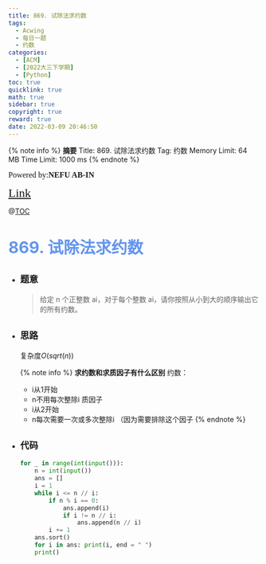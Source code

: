 ```yaml
---
title: 869. 试除法求约数
tags:
  - Acwing
  - 每日一题
  - 约数
categories:
  - [ACM]
  - [2022大三下学期]
  - [Python]
toc: true
quicklink: true
math: true
sidebar: true
copyright: true
reward: true
date: 2022-03-09 20:46:50
---
```



{% note info %}
**摘要**
Title: 869. 试除法求约数
Tag: 约数
Memory Limit: 64 MB
Time Limit: 1000 ms
{% endnote %}
<!-- more -->

<font size=3 face=楷体>Powered by:**NEFU AB-IN**</font>

<font color=#FFA500 size=5 face=楷体>[Link](https://www.acwing.com/problem/content/871/)</font>

@[TOC](文章目录)

# <font color=#6495ED size=6>869. 试除法求约数</font>

* ## <font size=4 face=粗体>题意</font>

  >给定 n 个正整数 ai，对于每个整数 ai，请你按照从小到大的顺序输出它的所有约数。

* ## <font size=4 face=粗体>思路</font>

  复杂度$O(sqrt(n))$
  
  {% note info %}
  **求约数和求质因子有什么区别**
  约数：
    * i从1开始
    * n不用每次整除i
  质因子
    * i从2开始
    * n每次需要一次或多次整除i （因为需要排除这个因子
  {% endnote %}

* ## <font size=4 face=粗体>代码</font>

  ```python
  for _ in range(int(input())):
      n = int(input())
      ans = []
      i = 1
      while i <= n // i:
          if n % i == 0:
              ans.append(i)
              if i != n // i:
                  ans.append(n // i)
          i += 1
      ans.sort()
      for i in ans: print(i, end = " ")
      print()
  ```